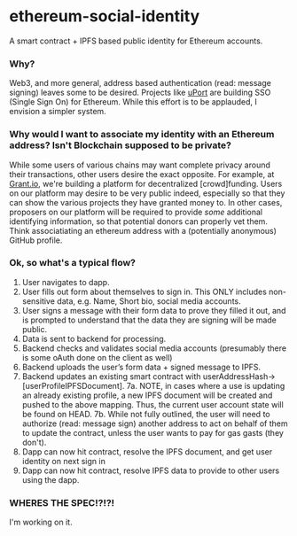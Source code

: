 # ethereum-social-identity

A smart contract + IPFS based public identity for Ethereum accounts.

### Why?
Web3, and more general, address based authentication (read: message signing) leaves some to be desired. 
Projects like [uPort](https://developer.uport.me/) are building SSO (Single Sign On) for Ethereum. While this effort is to be applauded, I envision a simpler system.

### Why would I want to associate my identity with an Ethereum address? Isn't Blockchain supposed to be private?
While some users of various chains may want complete privacy around their transactions, other users desire the exact opposite. 
For example, at [Grant.io](http://grant.io), we're building a platform for decentralized [crowd]funding.
Users on our platform may desire to be very public indeed, especially so that they can show the various projects they have granted money to.
In other cases, proposers on our platform will be required to provide _some_ additional identifying information, so that potential donors can properly vet them. 
Think associatiating an ethereum address with a (potentially anonymous) GitHub profile.

### Ok, so what's a typical flow?
1. User navigates to dapp.
2. User fills out form about themselves to sign in. This ONLY includes non-sensitive data, e.g. Name, Short bio, social media accounts. 
3. User signs a message with their form data to prove they filled it out, and is prompted to understand that the data they are signing will be made public. 
4. Data is sent to backend for processing.
5. Backend checks and validates social media accounts (presumably there is some oAuth done on the client as well)
6. Backend uploads the user’s form data + signed message to IPFS.
7. Backend updates an existing smart contract with userAddressHash->[userProfileIPFSDocument].
    7a. NOTE, in cases where a use is updating an already existing profile, a new IPFS document will be created and pushed to the above mapping. Thus, the current user account state will be found on HEAD.
    7b. While not fully outlined, the user will need to authorize (read: message sign) another address to act on behalf of them to update the contract, unless the user wants to pay for gas gasts (they don't).
8. Dapp can now hit contract, resolve the IPFS document, and get user identity on next sign in
9. Dapp can now hit contract, resolve IPFS data to provide to other users using the dapp.

### WHERES THE SPEC!?!?!
I'm working on it.

